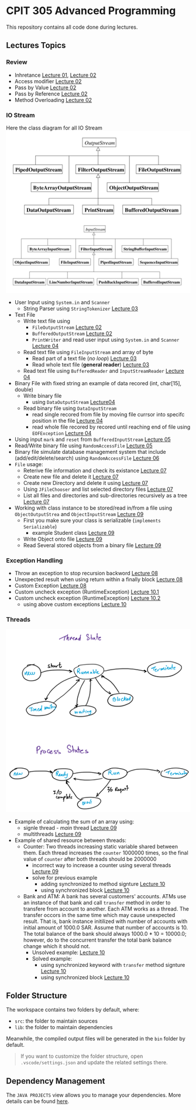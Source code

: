 # CPIT 305 Advanced Programming

This repository contains all code done during lectures.


## Lectures Topics

### Review
- Inhretance [Lecture 01](/src/lecture01), [Lecture 02](/src/lecture02/review)
- Access modifier [Lecture 02](/src/lecture02/review/Demo.java)
- Pass by Value [Lecture 02](/src/lecture02/review/PassByValue.java)
- Pass by Reference [Lecture 02](/src/lecture02/review/PassByRefrence.java) 
- Method Overloading [Lecture 02](/src/lecture02/review/Demo2.java) 

### IO Stream
Here the class diagram for all IO Stream
![IO Stream Class diagram](/images/iostream.jpg)

- User Input using `System.in` and `Scanner`
  - String Parser using `StringTokenizer` [Lecture 03](/src/lecture04/text/DataEntry.java)
- Text File
  - Write text file using
    - `FileOutputStream` [Lecture 02](/src/lecture02/file_info/Demo.java)
    - `BufferedOutputStream` [Lecture 02](/src/lecture02/file_info/UsingBuffer.java)
    - `PrintWriter` and read user input using `System.in` and `Scanner` [Lecture 04](/src/lecture04/text/Demo.java)
  - Read text file using `FileInputStream` and array of byte
    - Read part of a text file (*no loop*) [Lecture 03](/src/lecture03/InputDemo.java)
    - Read whole text file (**general reader**) [Lecture 03](/src/lecture03/FileReaderDemo.java)
  - Read text file using `BufferedReader` and `InputStreamReader` [Lecture 04](src/lecture04/text/ReadText.java)
- Binary File with fixed string an example of data recored (int, char[15], double)
  - Write binary file
    - using `DataOutputStream` [Lecture04](/src/lecture04/binaryexm/WriteBinary.java)
  - Read binary file using `DataInputStream`
    - read single recored from file by moving file currsor into specifc position in the file [Lecture 04](/src/lecture04/binaryexm/ReadBinaryByPos.java)
    - read whole file recored by recored until reaching end of file using `EOFException` [Lecture 04](/src/lecture04/binaryexm/ReadBinary.java)
- Using input `mark` and `reset` from `BufferedInputStream` [Lecture 05](/src/lecture05/usingmark/Demo.java)
- Read/Write binary file using `RandomAccessFile` [Lecture 05](/src/lecture05/bytestream/Demo.java)
- Binary file simulate database management system that include (add/edit/delete/search) using `RandomAccessFile` [Lecture 06](/src/lecture06/bytestream)
- `File` usage:
  - Reterive file information and check its existance [Lecture 07](/src/lecture07/filemanager/Demo.java)
  - Create new file and delete it [Lecture 07](/src/lecture07/filemanager/FileCreator.java)
  - Create new Directory and delete it using [Lecture 07](/src/lecture07/filemanager/FolderCreator.java)
  - Using `JFileChooser` and list selected directory files [Lecture 07](/src/lecture07/filemanager/FileBrowser.java)
  - List all files and directories and sub-directories recursively as a tree [Lecture 07](/src/lecture07/filemanager/FileTree.java)
- Working with class instance to be stored/read in/from a file using `ObjectOutputStrea` and `ObjectInputStream` [Lecture 09](/src/lecture09/serial)
  - First you make sure your class is serializable (`implements Serializable`)
    - example Student class [Lecture 09](/src/lecture09/serial/Student.java)
  - Write Object onto file [Lecture 09](/src/lecture09/serial/WriteObject.java)
  - Read Several stored objects from a binary file [Lecture 09](/src/lecture09/serial/ReadObject.java)

### Exception Handling
- Throw an exception to stop recursion backword [Lecture 08](/src/lecture08/throwexample/Demo.java)
- Unexpected result when using return within a finally block [Lecture 08](/src/lecture08/finallyexample/Demo.java)
- Custom Exception [Lecture 08](/src/lecture08/custom_exception)
- Custom uncheck exception (RuntimeException) [Lecture 10.1](/src/lecture10/bankexample/NegativeAmountException.java )
- Custom uncheck exception (RuntimeException) [Lecture 10.2](/src/lecture10/bankexample/SameAccountException.java)
  - using above custom exceptions [Lecture 10](/src/lecture10/bankexample/Bank.java )

### Threads

![Thread States](/images/thread-vs-process-states.svg)

- Example of calculating the sum of an array using:
  - signle thread - *main* thread [Lecture 09](/src/lecture09/multithread/Mono.java)
  - multithreads [Lecture 09](/src/lecture09/multithread/Multi.java)
- Example of shared resource between threads:
  - Counter: Two threads increasing static variable shared between them. Each thread increases the `counter` 1000000 times, so the final value of `counter` after both threads should be 2000000
    - incorrect way to increase a counter using several threads [Lecture 09](/src/lecture09/multicounter)
    - solve for previous example
      - adding synchronized to method signture [Lecture 10](/src/lecture10/solved/solution1/multicounter)
      - using synchronized block [Lecture 10](/src/lecture10/solved/solution2/multicounter)
  - Bank and ATM: A bank has several customers' accounts. ATMs use an instance of that bank and call `transfer` method in order to transfere from account to another. Each ATM works as a thread. The transfer occors in the same time which may cause unexpected result. That is, bank instance initilized with number of accounts with initial amount of 1000.0 SAR. Assume that number of accounts is 10. The total balance of the bank should always 1000.0 * 10 = 10000.0; however, do to the concurrent transfer the total bank balance change which it should not.
    - Unsolved example: [Lecture 10](/src/lecture10/bankexample)
    - Solved example:
      - using synchronized keyword with `transfer` method signture [Lecture 10](/src/lecture10/solved/solution1/bankexample)
      - using synchronized block [Lecture 10](/src/lecture10/solved/solution2/bankexample)



## Folder Structure

The workspace contains two folders by default, where:

- `src`: the folder to maintain sources
- `lib`: the folder to maintain dependencies

Meanwhile, the compiled output files will be generated in the `bin` folder by default.

> If you want to customize the folder structure, open `.vscode/settings.json` and update the related settings there.

## Dependency Management

The `JAVA PROJECTS` view allows you to manage your dependencies. More details can be found [here](https://github.com/microsoft/vscode-java-dependency#manage-dependencies).
